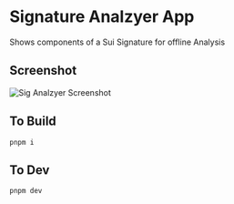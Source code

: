 # Signature Analzyer App

Shows components of a Sui Signature for offline Analysis

## Screenshot

![Sig Analzyer Screenshot](./screenshot.png)

## To Build

`pnpm i`

## To Dev

`pnpm dev`